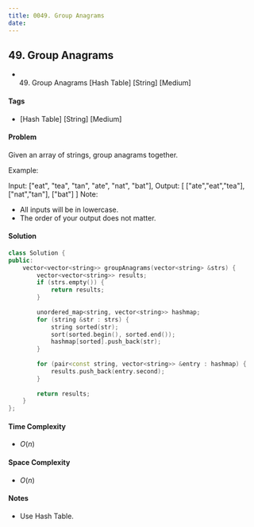 ```yaml
---
title: 0049. Group Anagrams
date: 
---
```


## 49. Group Anagrams
- 49. Group Anagrams [Hash Table] [String] [Medium]

#### Tags
- [Hash Table] [String] [Medium]

#### Problem
Given an array of strings, group anagrams together.

Example:

Input: ["eat", "tea", "tan", "ate", "nat", "bat"],
Output:
[
  ["ate","eat","tea"],
  ["nat","tan"],
  ["bat"]
]
Note:

- All inputs will be in lowercase.
- The order of your output does not matter.

#### Solution
``` C++
class Solution {
public:
    vector<vector<string>> groupAnagrams(vector<string> &strs) {
        vector<vector<string>> results;
        if (strs.empty()) {
            return results;
        }
        
        unordered_map<string, vector<string>> hashmap;
        for (string &str : strs) {
            string sorted(str);
            sort(sorted.begin(), sorted.end());
            hashmap[sorted].push_back(str);
        }
        
        for (pair<const string, vector<string>> &entry : hashmap) {
            results.push_back(entry.second);
        }
        
        return results;
    }
};
```

#### Time Complexity
- $O(n)$

#### Space Complexity
- $O(n)$

#### Notes
- Use Hash Table.
